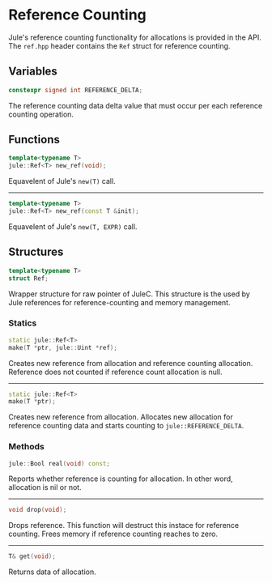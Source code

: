 # Reference Counting

Jule's reference counting functionality for allocations is provided in the API. The `ref.hpp` header contains the `Ref` struct for reference counting.

## Variables

```cpp
constexpr signed int REFERENCE_DELTA;
```
The reference counting data delta value that must occur per each reference counting operation.

## Functions

```cpp
template<typename T>
jule::Ref<T> new_ref(void);
```
Equavelent of Jule's `new(T)` call.

---

```cpp
template<typename T>
jule::Ref<T> new_ref(const T &init);
```

Equavelent of Jule's `new(T, EXPR)` call.

## Structures

```cpp
template<typename T>
struct Ref;
```

Wrapper structure for raw pointer of JuleC. This structure is the used by Jule references for reference-counting and memory management.

### Statics

```cpp
static jule::Ref<T>
make(T *ptr, jule::Uint *ref);
```
Creates new reference from allocation and reference counting allocation. Reference does not counted if reference count allocation is null.

---

```cpp
static jule::Ref<T>
make(T *ptr);
```
Creates new reference from allocation. Allocates new allocation for reference counting data and starts counting to `jule::REFERENCE_DELTA`.

### Methods

```cpp
jule::Bool real(void) const;
```
Reports whether reference is counting for allocation. In other word, allocation is nil or not.

---

```cpp
void drop(void);
```
Drops reference. This function will destruct this instace for reference counting. Frees memory if reference counting reaches to zero.

---

```cpp
T& get(void);
```
Returns data of allocation.
